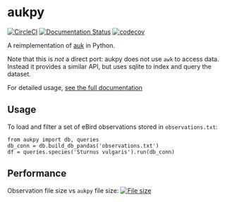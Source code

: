 # aukpy
[![CircleCI](https://circleci.com/gh/vluzko/aukpy.svg?style=shield)](https://circleci.com/gh/vluzko/aukpy)
[![Documentation Status](https://readthedocs.org/projects/aukpy/badge/?version=latest)](https://aukpy.readthedocs.io/en/latest/?badge=latest)
[![codecov](https://codecov.io/gh/vluzko/aukpy/branch/main/graph/badge.svg?token=YCS96F5R5F)](https://codecov.io/gh/vluzko/aukpy)

A reimplementation of [auk](https://github.com/CornellLabofOrnithology/auk) in Python.

Note that this is *not* a direct port: aukpy does not use `awk` to access data. Instead it provides a similar API, but uses sqlite to index and query the dataset.

For detailed usage, [see the full documentation](https://aukpy.readthedocs.io/en/latest/)

## Usage
To load and filter a set of eBird observations stored in `observations.txt`:
```
from aukpy import db, queries
db_conn = db.build_db_pandas('observations.txt')
df = queries.species('Sturnus vulgaris').run(db_conn)
```


## Performance
Observation file size vs `aukpy` file size:
[![File size](https://www.github.com/vluzko/aukpy/docs/file_size.png)](https://www.github.com/vluzko/aukpy/docs/file_size.png)
